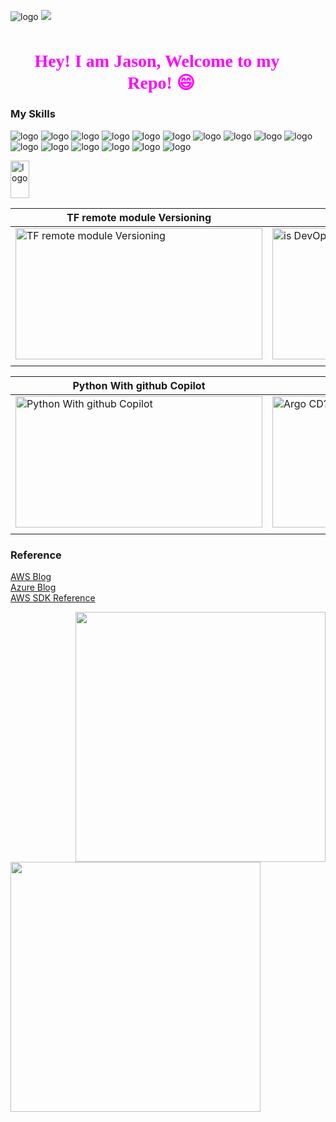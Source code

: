 ![logo](https://github-image-file.s3.ap-northeast-2.amazonaws.com/github-image/chuang.webp) 
![](https://komarev.com/ghpvc/?username=Jason-cloud-1&color=green)   
<h2 align="center" style="font-family: 'Pacifico', cursive; font-size: 28px; color: #FF00FF;">Hey! I am Jason, Welcome to my <span style="font-size: 36px;">🌟</span> Repo! 😄🎉</h2>      

### My Skills  
![logo](https://img.shields.io/badge/AWS-232F3E.svg?&style=for-the-badge&logo=amazonaws&logoColor=white)
![logo](https://img.shields.io/badge/Azure-0078D4.svg?&style=for-the-badge&logo=microsoftazure&logoColor=white) 
![logo](https://img.shields.io/badge/Python-3776AB.svg?&style=for-the-badge&logo=Python&logoColor=white) 
![logo](https://img.shields.io/badge/PowerShell-5391FE.svg?&style=for-the-badge&logo=powershell&logoColor=white) 
![logo](https://img.shields.io/badge/Shell-FCC624.svg?&style=for-the-badge&logo=linux&logoColor=white) 
![logo](https://img.shields.io/badge/Ansible-EE0000.svg?&style=for-the-badge&logo=ansible&logoColor=white)
![logo](https://img.shields.io/badge/Kubernetes-326CE5.svg?&style=for-the-badge&logo=kubernetes&logoColor=white)
![logo](https://img.shields.io/badge/EKS-FF9900.svg?&style=for-the-badge&logo=amazoneks&logoColor=white)
![logo](https://img.shields.io/badge/Docker-2496ED.svg?&style=for-the-badge&logo=docker&logoColor=white) 
![logo](https://img.shields.io/badge/GitHubAction-2088FF.svg?&style=for-the-badge&logo=githubactions&logoColor=white)
![logo](https://img.shields.io/badge/Jenkins-D24939.svg?&style=for-the-badge&logo=jenkins&logoColor=white) 
![logo](https://img.shields.io/badge/Terraform-7B42BC.svg?&style=for-the-badge&logo=terraform&logoColor=white)
![logo](https://img.shields.io/badge/pulumi-8A3391.svg?&style=for-the-badge&logo=pulumi&logoColor=white)
![logo](https://img.shields.io/badge/helm-0F1689.svg?&style=for-the-badge&logo=helm&logoColor=white)
![logo](https://img.shields.io/badge/Mysql-4479A1.svg?&style=for-the-badge&logo=mysql&logoColor=white)
![logo](https://img.shields.io/badge/Mysql-4169E1.svg?&style=for-the-badge&logo=postgresql&logoColor=white)  


<img src="https://img.shields.io/badge/Video-040B0F" alt="logo" width="30" height="60">  
 
| TF remote module Versioning | is DevOps right for you? |
|-----------------------------|-------------------------|
| <a href="https://github-image-file.s3.ap-northeast-2.amazonaws.com/github-video/47+Learn+Terraform+-+Module+Versioning+with+GitHub.mp4"><img src="https://github-image-file.s3.ap-northeast-2.amazonaws.com/github-video/Terraform+module+versioning-test-video.png" alt="TF remote module Versioning" width="395" height="210"></a> | <a href="https://github-image-file.s3.ap-northeast-2.amazonaws.com/github-video/Is+DevOps+right+for+you+13+points+to+consider.mp4"><img src="https://github-image-file.s3.ap-northeast-2.amazonaws.com/github-video/devops.png" alt="is DevOps right for you?" width="395" height="210"></a> |
|                             |                         |




| Python With github Copilot | What is Argo CD |
|-----------------------------|-------------------------|
| <a href="https://github-image-file.s3.ap-northeast-2.amazonaws.com/github-video/Effortless+Python+with+GitHub+Copilot.mp4"><img src="https://github-image-file.s3.ap-northeast-2.amazonaws.com/github-video/python_copilot.png" alt="Python With github Copilot" width="395" height="210"></a> | <a href="https://github-image-file.s3.ap-northeast-2.amazonaws.com/github-video/What+is+ArgoCD.mp4"><img src="https://github-image-file.s3.ap-northeast-2.amazonaws.com/github-video/ArogCD.png" alt="Argo CD?" width="395" height="210"></a> |
|                             |                         |


 

### Reference  

[AWS Blog](https://aws.amazon.com/blogs/?awsf.blog-master-category=*all&awsf.blog-master-learning-levels=*all&awsf.blog-master-industry=*all&awsf.blog-master-analytics-products=*all&awsf.blog-master-artificial-intelligence=*all&awsf.blog-master-aws-cloud-financial-management=*all&awsf.blog-master-blockchain=*all&awsf.blog-master-business-applications=*all&awsf.blog-master-compute=*all&awsf.blog-master-customer-enablement=*all&awsf.blog-master-customer-engagement=*all&awsf.blog-master-database=*all&awsf.blog-master-developer-tools=*all&awsf.blog-master-devops=*all&awsf.blog-master-end-user-computing=*all&awsf.blog-master-mobile=*all&awsf.blog-master-iot=*all&awsf.blog-master-management-governance=*all&awsf.blog-master-media-services=*all&awsf.blog-master-migration-transfer=*all&awsf.blog-master-migration-solutions=*all&awsf.blog-master-networking-content-delivery=*all&awsf.blog-master-programming-language=*all&awsf.blog-master-sector=*all&awsf.blog-master-security=*all&awsf.blog-master-storage=*all)  
[Azure Blog](https://azure.microsoft.com/en-us/blog/)  
[AWS SDK Reference](https://boto3.amazonaws.com/v1/documentation/api/latest/index.html)  

<img align="right" width="400"  src="https://github-readme-stats.vercel.app/api?username=Jason-cloud-1&theme=dark&show_icons=true">             
<img align="left" width="400" src="https://github-readme-stats.vercel.app/api/top-langs/?username=Jason-cloud-1&layout=compact&theme=tokyonight">   








